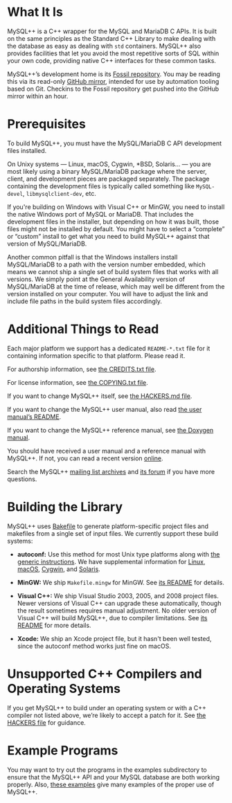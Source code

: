 # What It Is

MySQL++ is a C++ wrapper for the MySQL and MariaDB C APIs.  It is built
on the same principles as the Standard C++ Library to make dealing with
the database as easy as dealing with `std` containers. MySQL++ also
provides facilities that let you avoid the most repetitive sorts of SQL
within your own code, providing native C++ interfaces for these common
tasks.

MySQL++’s development home is its [Fossil repository][home]. You may be
reading this via its read-only [GitHub mirror][ghm], intended for use by
automation tooling based on Git. Checkins to the Fossil repository get
pushed into the GitHub mirror within an hour.

[ghm]:  https://github.com/tangentsoft/mysqlpp
[home]: https://tangentsoft.com/mysqlpp/


# Prerequisites

To build MySQL++, you must have the MySQL/MariaDB C API development
files installed.

On Unixy systems — Linux, macOS, Cygwin, \*BSD, Solaris... — you are
most likely using a binary MySQL/MariaDB package where the server,
client, and development pieces are packaged separately.  The package
containing the development files is typically called something like
`MySQL-devel`, `libmysqlclient-dev`, etc.

If you're building on Windows with Visual C++ or MinGW, you need to
install the native Windows port of MySQL or MariaDB.  That includes the
development files in the installer, but depending on how it was built,
those files might not be installed by default.  You might have to select
a “complete” or “custom” install to get what you need to build MySQL++
against that version of MySQL/MariaDB.

Another common pitfall is that the Windows installers install
MySQL/MariaDB to a path with the version number embedded, which means we
cannot ship a single set of build system files that works with all
versions. We simply point at the General Availability version of
MySQL/MariaDB at the time of release, which may well be different from
the version installed on your computer.  You will have to adjust the
link and include file paths in the build system files accordingly.


# Additional Things to Read

Each major platform we support has a dedicated `README-*.txt`
file for it containing information specific to that platform.
Please read it.

For authorship information, see [the CREDITS.txt file][f1].

For license information, see [the COPYING.txt file][f2].

If you want to change MySQL++ itself, see [the HACKERS.md file][f3].

If you want to change the MySQL++ user manual, also read
[the user manual’s README][umr].

If you want to change the MySQL++ reference manual, see
[the Doxygen manual][dgm].

You should have received a user manual and a reference manual with
MySQL++. If not, you can read a recent version [online][docs].

Search the MySQL++ [mailing list archives][ml] and [its forum][for] if
you have more questions.


[dgm]:  https://www.doxygen.nl/manual/
[docs]: https://tangentsoft.com/mysqlpp/doc/
[f1]:   https://tangentsoft.com/mysqlpp/doc/trunk/CREDITS.txt
[f2]:   https://tangentsoft.com/mysqlpp/doc/trunk/COPYING.txt
[f3]:   https://tangentsoft.com/mysqlpp/doc/trunk/HACKERS.md
[for]:  https://tangentsoft.com/mysqlpp/froum/
[ml]:   http://lists.mysql.com/plusplus/
[umr]:  https://tangentsoft.com/mysqlpp/doc/trunk/doc/userman/README.md


# Building the Library

MySQL++ uses [Bakefile](http://bakefile.org/) to generate
platform-specific project files and makefiles from a single set
of input files.  We currently support these build systems:

*   **autoconf:** Use this method for most Unix type platforms along
    with [the generic instructions][unix].  We have supplemental
    information for [Linux][linux], [macOS][macos], [Cygwin][cyg], and
    [Solaris][sol].

*   **MinGW:** We ship `Makefile.mingw` for MinGW. See
    [its README][mingw] for details.

*   **Visual C++:** We ship Visual Studio 2003, 2005, and 2008 project
    files. Newer versions of Visual C++ can upgrade these automatically,
    though the result sometimes requires manual adjustment. No older
    version of Visual C++ will build MySQL++, due to compiler
    limitations.  See [its README][vcpp] for more details.

*   **Xcode:** We ship an Xcode project file, but it hasn't been well
    tested, since the autoconf method works just fine on macOS.

[cyg]:   https://tangentsoft.com/mysqlpp/doc/trunk/README-Cygwin.txt
[linux]: https://tangentsoft.com/mysqlpp/doc/trunk/README-Linux.txt
[macos]: https://tangentsoft.com/mysqlpp/doc/trunk/README-Mac-OS-X.txt
[mingw]: https://tangentsoft.com/mysqlpp/doc/trunk/README-MinGW.txt
[sol]:   https://tangentsoft.com/mysqlpp/doc/trunk/README-Solaris.txt
[unix]:  https://tangentsoft.com/mysqlpp/doc/trunk/README-Unix.txt
[vcpp]:  https://tangentsoft.com/mysqlpp/doc/trunk/README-Visual-C%2B%2B.txt



# Unsupported C++ Compilers and Operating Systems

If you get MySQL++ to build under an operating system or with a C++
compiler not listed above, we’re likely to accept a patch for it.  See
[the HACKERS file][f3] for guidance.


# Example Programs

You may want to try out the programs in the examples subdirectory
to ensure that the MySQL++ API and your MySQL database are both
working properly.  Also, [these examples][exr] give many examples of
the proper use of MySQL++.

[exr]: /doc/trunk/README-examples.txt
